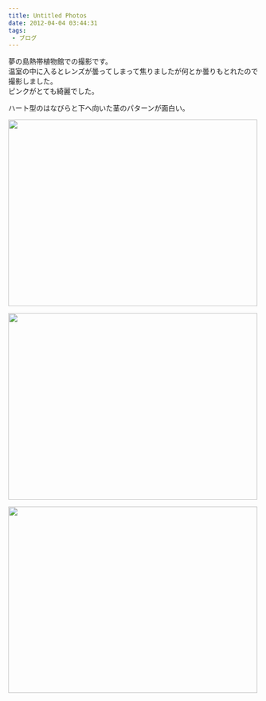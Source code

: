 ```yaml
---
title: Untitled Photos
date: 2012-04-04 03:44:31
tags: 
 - ブログ
---
```


夢の島熱帯植物館での撮影です。<br>
温室の中に入るとレンズが曇ってしまって焦りましたが何とか曇りもとれたので撮影しました。<br>
ピンクがとても綺麗でした。

ハート型のはなびらと下へ向いた茎のパターンが面白い。

<!-- more -->

<a href="https://www.flickr.com/photos/shigeki_takeguchi/7034244645/" title="Untitled by shigeki.takeguchi, on Flickr"><img src="https://farm8.staticflickr.com/7187/7034244645_e4180015f9.jpg" width="500" height="375" alt=""></a>

<a href="https://www.flickr.com/photos/shigeki_takeguchi/6888150858/" title="Untitled by shigeki.takeguchi, on Flickr"><img src="https://farm8.staticflickr.com/7134/6888150858_d12426bc31.jpg" width="500" height="375" alt=""></a>

<a href="https://www.flickr.com/photos/shigeki_takeguchi/6888151876/" title="Untitled by shigeki.takeguchi, on Flickr"><img src="https://farm8.staticflickr.com/7206/6888151876_4dcf7fa575.jpg" width="500" height="375" alt=""></a>
